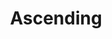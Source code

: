 ---
layout: post
title: "Ascending"
image: https://farm4.staticflickr.com/3843/15096713848_71a4e39bb2_b.jpg
thumbnail:
dimensionX:
dimensionY:
dimensionZ:
materials:
price: $950
---